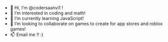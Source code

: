 - 👋 Hi, I’m @codersaanvi1 !
- 👀 I’m interested in coding and math!
- 🌱 I’m currently learning JavaScript!
- 💞️ I’m looking to collaborate on games to create for app stores and roblox games!
- 📫 Email me !! :)

<!---
codersaanvi1/codersaanvi1 is a ✨ special ✨ repository because its `README.md` (this file) appears on your GitHub profile.
You can click the Preview link to take a look at your changes.
--->
